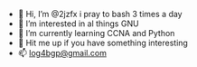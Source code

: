 - 👋 Hi, I’m @2jzfx i pray to bash 3 times a day
- 👀 I’m interested in al things GNU
- 🌱 I’m currently learning CCNA and Python
- 💞️ Hit me up if you have something interesting
- 📫 log4bgp@gmail.com

<!---
2jzfx/2jzfx is a ✨ special ✨ repository because its `README.md` (this file) appears on your GitHub profile.
You can click the Preview link to take a look at your changes.
--->
